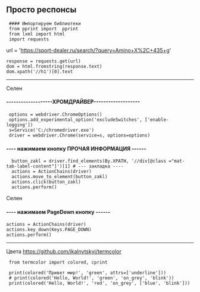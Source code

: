 Просто респонсы 
--------------------------------------------
     #### Импортируем библиотеки
     from pprint import  pprint
     from lxml import html
     import requests

url = 'https://sport-dealer.ru/search/?query=Amino+X%2C+435+g'

    response = requests.get(url)
    dom = html.fromstring(response.text)
    dom.xpath('//h1')[0].text
------------------------------------------------
 
Селен
#### -------------------ХРОМДРАЙВЕР-------------------
          
     options = webdriver.ChromeOptions()
     options.add_experimental_option('excludeSwitches', ['enable-logging'])
     s=Service('C:/chromedriver.exe')
     driver = webdriver.Chrome(service=s, options=options)


 #### ---- нажимаем кнопку ПРОЧАЯ ИНФОРМАЦИЯ ------
 
      button_zakl = driver.find_elements(By.XPATH, '//div[@class ="mat-tab-label-content"]')[1] # --- закладка ----
      actions = ActionChains(driver)
      actions.move_to_element(button_zakl)
      actions.click(button_zakl)
      actions.perform()
    
    
Селен
 #### ---- нажимаем PageDown кнопку  ------
    actions = ActionChains(driver)
    actions.key_down(Keys.PAGE_DOWN)
    actions.perform()

-----------------------------------------
Цвета
https://github.com/ikalnytskyi/termcolor

     from termcolor import colored, cprint

     print(colored('Привет мир!', 'green', attrs=['underline']))
     # print(colored('Hello, World!', 'green', 'on_grey', 'blink'))
     print(colored('Hello, World!', 'red', 'on_grey', ['blue', 'blink']))
